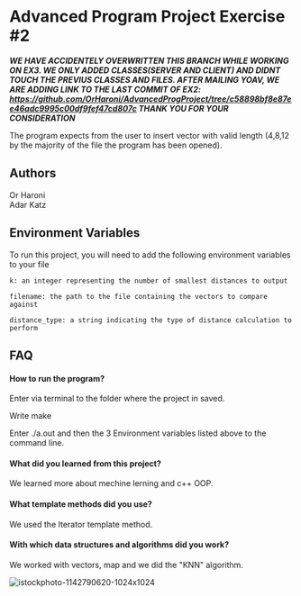 # Advanced Program Project Exercise #2

***WE HAVE ACCIDENTELY OVERWRITTEN THIS BRANCH WHILE WORKING ON EX3. WE ONLY ADDED CLASSES(SERVER AND CLIENT) AND DIDNT TOUCH THE PREVIUS CLASSES AND FILES.
AFTER MAILING YOAV, WE ARE ADDING LINK TO THE LAST COMMIT OF EX2: https://github.com/OrHaroni/AdvancedProgProject/tree/c58898bf8e87ee46adc9995c00df9fef47cd807c
THANK YOU FOR YOUR CONSIDERATION***

The program expects from the user to insert vector with valid length (4,8,12 by the majority of the file the program has been opened).


## Authors
Or Haroni\
Adar Katz


## Environment Variables

To run this project, you will need to add the following environment variables to your file

`k: an integer representing the number of smallest distances to output`

`filename: the path to the file containing the vectors to compare against`

`distance_type: a string indicating the type of distance calculation to perform`

## FAQ

#### How to run the program?
Enter via terminal to the folder where the project in saved.

Write make

Enter ./a.out and then the 3 Environment variables listed above to the command line.

#### What did you learned from this project?

We learned more about mechine lerning and c++ OOP.

#### What template methods did you use?

We used the Iterator template method.

#### With which data structures and algorithms did you work?

We worked with vectors, map and we did the "KNN" algorithm.


![istockphoto-1142790620-1024x1024](https://user-images.githubusercontent.com/110082803/207814972-ad2f2cb6-211b-40f5-8404-9ce25cf5e7c1.jpg)
